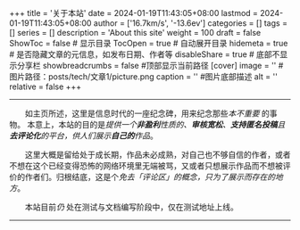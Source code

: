+++
title = '关于本站'
date = 2024-01-19T11:43:05+08:00
lastmod = 2024-01-19T11:43:05+08:00
author = ['16.7km/s', '-13.6ev']
categories = []
tags = []
series = []
description = 'About this site'
weight = 100
draft = false
ShowToc = false  # 显示目录
TocOpen = true # 自动展开目录
hidemeta = true # 是否隐藏文章的元信息，如发布日期、作者等
disableShare = true # 底部不显示分享栏
showbreadcrumbs = false #顶部显示当前路径
[cover]
    image = '' #图片路径：posts/tech/文章1/picture.png
    caption = '' #图片底部描述
    alt = ''
    relative = false
+++

----

&emsp;&emsp;如主页所述，这里是信息时代的一座纪念碑，用来纪念那些*本不重要* 的事物。
本意上，本站的目的是*提供一个**非盈利**性质的、**审核宽松**、**支持匿名投稿**且**去评论化**的平台，供人们展示**自己的**作品*。  

&emsp;&emsp;这里大概是留给处于成长期，作品未必成熟，对自己也不够自信的作者，或者不想在这个已经变得恐怖的网络环境里无端被骂，又或者只想展示作品而不想被评价的作者们。归根结底，这是个*免去「评论区」的概念，只为了展示而存在的地方*。

&emsp;&emsp;本站目前*仍* 处在测试与文档编写阶段中，仅在测试地址上线。

----